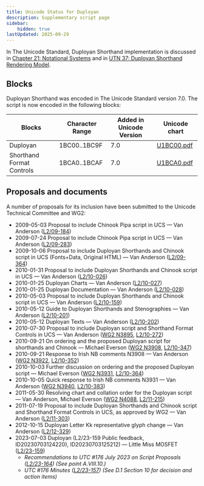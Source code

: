 ```yaml
---
title: Unicode Status for Duployan
description: Supplementary script page
sidebar:
    hidden: true
lastUpdated: 2025-09-29
---
```


In The Unicode Standard, Duployan Shorthand implementation is discussed in [Chapter 21: Notational Systems](https://www.unicode.org/versions/latest/core-spec/chapter-21/#G27643) and in [UTN 37: Duployan Shorthand Rendering Model](https://www.unicode.org/notes/tn37/).

## Blocks

Duployan Shorthand was encoded in The Unicode Standard version 7.0. The script is now encoded in the following blocks:

| Blocks | Character Range | Added in Unicode Version | Unicode chart |
| ------ | --------------- | ------------------------ | ------------- |
| Duployan  | 1BC00..1BC9F | 7.0 | [U1BC00.pdf](http://www.unicode.org/charts/PDF/U1BC00.pdf) |
| Shorthand Format Controls  | 1BCA0..1BCAF | 7.0 | [U1BCA0.pdf](http://www.unicode.org/charts/PDF/U1BCA0.pdf) |

## Proposals and documents

A number of proposals for its inclusion have been submitted to the Unicode Technical Committee and WG2:
- 2009-05-03 Proposal to include Chinook Pipa script in UCS — Van Anderson ([L2/09-184](http://www.unicode.org/cgi-bin/GetMatchingDocs.pl?L2/09-184))
- 2009-07-24 Proposal to include Chinook Pipa script in UCS — Van Anderson ([L2/09-283](http://www.unicode.org/cgi-bin/GetMatchingDocs.pl?L2/09-283))
- 2009-10-06 Proposal to include Duployan Shorthands and Chinook script in UCS (Fonts+Data, Original HTML) — Van Anderson ([L2/09-364](http://www.unicode.org/cgi-bin/GetMatchingDocs.pl?L2/09-364))
- 2010-01-31 Proposal to include Duployan Shorthands and Chinook script in UCS — Van Anderson ([L2/10-026](http://www.unicode.org/cgi-bin/GetMatchingDocs.pl?L2/10-026))
- 2010-01-25 Duployan Charts — Van Anderson ([L2/10-027](http://www.unicode.org/cgi-bin/GetMatchingDocs.pl?L2/10-027))
- 2010-01-25 Duployan Documentation — Van Anderson ([L2/10-028](http://www.unicode.org/cgi-bin/GetMatchingDocs.pl?L2/10-028))
- 2010-05-03 Proposal to include Duployan Shorthands and Chinook script in UCS — Van Anderson ([L2/10-159](http://www.unicode.org/cgi-bin/GetMatchingDocs.pl?L2/10-159))
- 2010-05-12 Guide to Duployan Shorthands and Stenographies — Van Anderson ([L2/10-201](http://www.unicode.org/cgi-bin/GetMatchingDocs.pl?L2/10-201))
- 2010-05-12 Duployan Texts — Van Anderson ([L2/10-202](http://www.unicode.org/cgi-bin/GetMatchingDocs.pl?L2/10-202))
- 2010-07-30 Proposal to include Duployan script and Shorthand Format Controls in UCS — Van Anderson ([WG2 N3895](https://www.unicode.org/wg2/docs/n3895.pdf), [L2/10-272](http://www.unicode.org/cgi-bin/GetMatchingDocs.pl?L2/10-272))
- 2010-09-21 On ordering and the proposed Duployan script for shorthands and Chinook — Michael Everson ([WG2 N3908](https://www.unicode.org/wg2/docs/n3908.pdf),    [L2/10-347](http://www.unicode.org/cgi-bin/GetMatchingDocs.pl?L2/10-347))
- 2010-09-21 Response to Irish NB comments N3908 — Van Anderson ([WG2 N3922](https://www.unicode.org/wg2/docs/n3922.pdf), [L2/10-352](http://www.unicode.org/cgi-bin/GetMatchingDocs.pl?L2/10-352))
- 2010-10-03 Further discussion on ordering and the proposed Duployan script — Michael Everson ([WG2 N3931](https://www.unicode.org/wg2/docs/n3931.pdf), [L2/10-364](http://www.unicode.org/cgi-bin/GetMatchingDocs.pl?L2/10-364))
- 2010-10-05 Quick response to Irish NB comments N3931 — Van Anderson ([WG2 N3940](https://www.unicode.org/wg2/docs/n3940.pdf), [L2/10-383](http://www.unicode.org/cgi-bin/GetMatchingDocs.pl?L2/10-383))
- 2011-05-30 Resolving chart and collation order for the Duployan script — Van Anderson, Michael Everson ([WG2 N4088](https://www.unicode.org/wg2/docs/n4088.pdf), [L2/11-215](http://www.unicode.org/cgi-bin/GetMatchingDocs.pl?L2/11-215))
- 2011-07-19 Proposal to include Duployan Shorthands and Chinook script and Shorthand Format Controls in UCS, as approved by WG2 — Van Anderson ([L2/11-303](http://www.unicode.org/cgi-bin/GetMatchingDocs.pl?L2/11-303))
- 2012-10-15 Duployan Letter Kk representative glyph change — Van Anderson ([L2/12-329](http://www.unicode.org/cgi-bin/GetMatchingDocs.pl?L2/12-329))
- 2023-07-03 Duployan (L2/23-159 Public feedback, ID20230703124220), ID20230703125212) — Little Miss MOSFET ([L2/23-159](https://www.unicode.org/L2/L2023/23159-pubrev.html))
  - _Recommendations to UTC #176 July 2023 on Script Proposals ([L2/23-164](http://www.unicode.org/cgi-bin/GetMatchingDocs.pl?L2/23-164)) (See point A.VIII.10.)_
  - _UTC #176 Minutes ([L2/23-157](https://www.unicode.org/L2/L2023/23157.htm)) (See D.1 Section 10 for decision and action items)_
